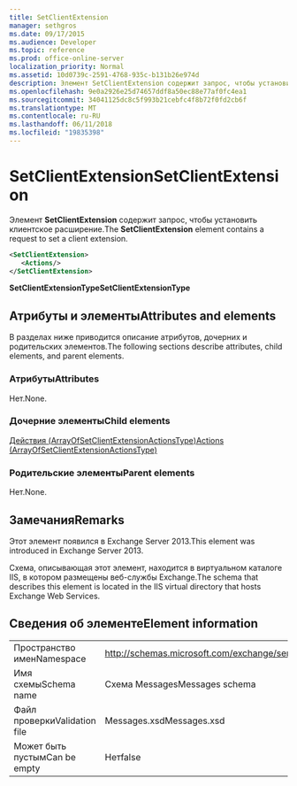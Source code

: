 ```yaml
---
title: SetClientExtension
manager: sethgros
ms.date: 09/17/2015
ms.audience: Developer
ms.topic: reference
ms.prod: office-online-server
localization_priority: Normal
ms.assetid: 10d0739c-2591-4768-935c-b131b26e974d
description: Элемент SetClientExtension содержит запрос, чтобы установить клиентское расширение.
ms.openlocfilehash: 9e0a2926e25d74657ddf8a50ec88e77af0fc4ea1
ms.sourcegitcommit: 34041125dc8c5f993b21cebfc4f8b72f0fd2cb6f
ms.translationtype: MT
ms.contentlocale: ru-RU
ms.lasthandoff: 06/11/2018
ms.locfileid: "19835398"
---
```

# <a name="setclientextension"></a><span data-ttu-id="ea34b-103">SetClientExtension</span><span class="sxs-lookup"><span data-stu-id="ea34b-103">SetClientExtension</span></span>

<span data-ttu-id="ea34b-104">Элемент **SetClientExtension** содержит запрос, чтобы установить клиентское расширение.</span><span class="sxs-lookup"><span data-stu-id="ea34b-104">The **SetClientExtension** element contains a request to set a client extension.</span></span> 
  
```XML
<SetClientExtension>
   <Actions/>
</SetClientExtension>
```

 <span data-ttu-id="ea34b-105">**SetClientExtensionType**</span><span class="sxs-lookup"><span data-stu-id="ea34b-105">**SetClientExtensionType**</span></span>
## <a name="attributes-and-elements"></a><span data-ttu-id="ea34b-106">Атрибуты и элементы</span><span class="sxs-lookup"><span data-stu-id="ea34b-106">Attributes and elements</span></span>

<span data-ttu-id="ea34b-107">В разделах ниже приводится описание атрибутов, дочерних и родительских элементов.</span><span class="sxs-lookup"><span data-stu-id="ea34b-107">The following sections describe attributes, child elements, and parent elements.</span></span>
  
### <a name="attributes"></a><span data-ttu-id="ea34b-108">Атрибуты</span><span class="sxs-lookup"><span data-stu-id="ea34b-108">Attributes</span></span>

<span data-ttu-id="ea34b-109">Нет.</span><span class="sxs-lookup"><span data-stu-id="ea34b-109">None.</span></span>
  
### <a name="child-elements"></a><span data-ttu-id="ea34b-110">Дочерние элементы</span><span class="sxs-lookup"><span data-stu-id="ea34b-110">Child elements</span></span>

[<span data-ttu-id="ea34b-111">Действия (ArrayOfSetClientExtensionActionsType)</span><span class="sxs-lookup"><span data-stu-id="ea34b-111">Actions (ArrayOfSetClientExtensionActionsType)</span></span>](actions-arrayofsetclientextensionactionstype.md)
  
### <a name="parent-elements"></a><span data-ttu-id="ea34b-112">Родительские элементы</span><span class="sxs-lookup"><span data-stu-id="ea34b-112">Parent elements</span></span>

<span data-ttu-id="ea34b-113">Нет.</span><span class="sxs-lookup"><span data-stu-id="ea34b-113">None.</span></span>
  
## <a name="remarks"></a><span data-ttu-id="ea34b-114">Замечания</span><span class="sxs-lookup"><span data-stu-id="ea34b-114">Remarks</span></span>

<span data-ttu-id="ea34b-115">Этот элемент появился в Exchange Server 2013.</span><span class="sxs-lookup"><span data-stu-id="ea34b-115">This element was introduced in Exchange Server 2013.</span></span>
  
<span data-ttu-id="ea34b-116">Схема, описывающая этот элемент, находится в виртуальном каталоге IIS, в котором размещены веб-службы Exchange.</span><span class="sxs-lookup"><span data-stu-id="ea34b-116">The schema that describes this element is located in the IIS virtual directory that hosts Exchange Web Services.</span></span>
  
## <a name="element-information"></a><span data-ttu-id="ea34b-117">Сведения об элементе</span><span class="sxs-lookup"><span data-stu-id="ea34b-117">Element information</span></span>

|||
|:-----|:-----|
|<span data-ttu-id="ea34b-118">Пространство имен</span><span class="sxs-lookup"><span data-stu-id="ea34b-118">Namespace</span></span>  <br/> |http://schemas.microsoft.com/exchange/services/2006/messages  <br/> |
|<span data-ttu-id="ea34b-119">Имя схемы</span><span class="sxs-lookup"><span data-stu-id="ea34b-119">Schema name</span></span>  <br/> |<span data-ttu-id="ea34b-120">Схема Messages</span><span class="sxs-lookup"><span data-stu-id="ea34b-120">Messages schema</span></span>  <br/> |
|<span data-ttu-id="ea34b-121">Файл проверки</span><span class="sxs-lookup"><span data-stu-id="ea34b-121">Validation file</span></span>  <br/> |<span data-ttu-id="ea34b-122">Messages.xsd</span><span class="sxs-lookup"><span data-stu-id="ea34b-122">Messages.xsd</span></span>  <br/> |
|<span data-ttu-id="ea34b-123">Может быть пустым</span><span class="sxs-lookup"><span data-stu-id="ea34b-123">Can be empty</span></span>  <br/> |<span data-ttu-id="ea34b-124">Нет</span><span class="sxs-lookup"><span data-stu-id="ea34b-124">false</span></span>  <br/> |
   

